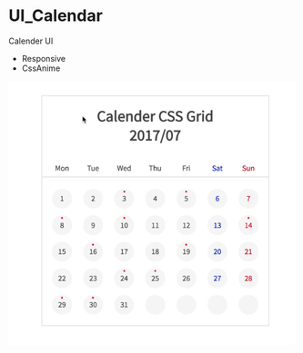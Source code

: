 # UI_Calendar
Calender UI

- Responsive
- CssAnime

![](https://github.com/BoxPistols/UI_Calendar/blob/master/img/CssGrid_Calender.gif?raw=true)
